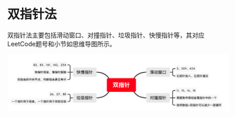 # 双指针法

双指针法主要包括滑动窗口、对撞指针、垃圾指针、快慢指针等，其对应LeetCode题号和小节如思维导图所示。

![image-20210828143851640](./image-20210828143851640-0132734.png)

